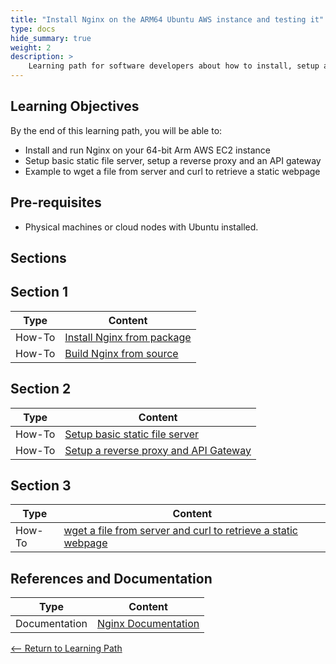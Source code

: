 ```yaml
---
title: "Install Nginx on the ARM64 Ubuntu AWS instance and testing it" 
type: docs
hide_summary: true
weight: 2
description: >
    Learning path for software developers about how to install, setup a basice file server, reverse proxy and an API gateway and test with wrk2 on ARM64 AWS instance.
---
```


## Learning Objectives 

By the end of this learning path, you will be able to:

* Install and run Nginx on your 64-bit Arm AWS EC2 instance
* Setup basic static file server, setup a reverse proxy and an API gateway
* Example to wget a file from server and curl to retrieve a static webpage

## Pre-requisites

* Physical machines or cloud nodes with Ubuntu installed.

## Sections

## Section 1

|          Type | Content                       |
| ---           | ---                                 |
| How-To        | [Install Nginx from package](/Install_from_package.md)
| How-To        | [Build Nginx from source](/Build_from_source.md) |

## Section 2

|          Type | Content                       |
| ---           | ---                                 |
| How-To        | [Setup basic static file server](/Basic_static_file_server.md)
| How-To        | [Setup a reverse proxy and API Gateway](/reverse_proxy_and_API_gateway.md)

## Section 3

|          Type | Content                       |
| ---           | ---                                 |
| How-To        | [wget a file from server and curl to retrieve a static webpage](/Example.md) |

## References and Documentation

| Type          | Content             |
| ---           | ---                 |
| Documentation | [Nginx Documentation](http://nginx.org/en/docs/) |

[<-- Return to Learning Path](/content/en/cloud/clair/#sections)
